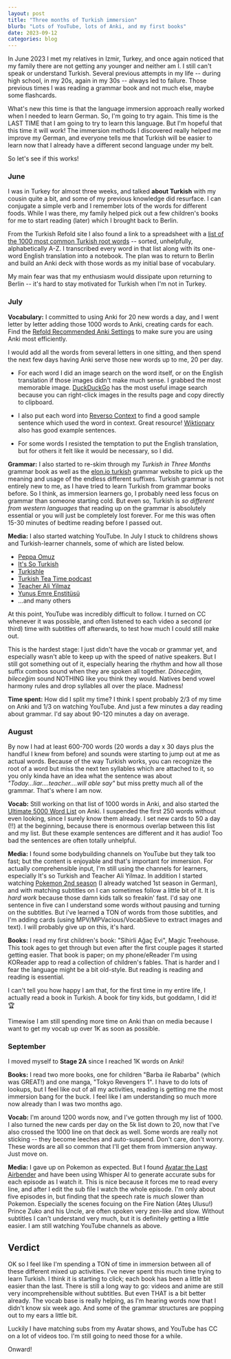 ```yaml
---
layout: post
title: "Three months of Turkish immersion"
blurb: "Lots of YouTube, lots of Anki, and my first books"
date: 2023-09-12
categories: blog
---
```


In June 2023 I met my relatives in Izmir, Turkey, and once again noticed that my family there are
not getting any younger and neither am I. I still can't speak or understand Turkish. Several
previous attempts in my life -- during high school, in my 20s, again in my 30s -- always led to
failure. Those previous times I was reading a grammar book and not much else, maybe some flashcards.

What's new this time is that the language immersion approach really worked when I needed to learn
German. So, I'm going to try again. This time is the LAST TIME that I am going to try to learn this language. But I'm hopeful that this
time it will work! The immersion methods I discovered really helped me improve my German, and
everyone tells me that Turkish will be easier to learn now that I already have a different second
language under my belt.

So let's see if this works!

### June

I was in Turkey for almost three weeks, and talked **about Turkish** with my cousin quite a bit, and
some of my previous knowledge did resurface. I can conjugate a simple verb and I remember lots of the
words for different foods. While I was there, my family helped pick out a few children's books for me
to start reading (later) which I brought back to Berlin.

From the Turkish Refold site I also found a link to a spreadsheet with a [list of the 1000 most
common Turkish root words](https://www.turkishtextbook.com/most-common-words/) -- sorted, unhelpfully, alphabetically A-Z. I transcribed every word in
that list along with its one-word English translation into a notebook. The plan was to return to
Berlin and build an Anki deck with those words as my initial base of vocabulary.

My main fear was that my enthusiasm would dissipate upon returning to Berlin -- it's hard to stay
motivated for Turkish when I'm not in Turkey.

### July

**Vocabulary:** I committed to using Anki for 20 new words a day, and I went letter by letter adding
those 1000 words to Anki, creating cards for each. Find the [Refold Recommended Anki Settings](https://refold.la/roadmap/stage-1/a/anki-setup) to make sure you are using Anki most efficiently.

I would add all the words from several letters in one sitting, and then spend the next few days having Anki serve those new words up to me, 20 per day.

- For each word I did an image search on the word itself, or on the English translation if those images
  didn't make much sense. I grabbed the most memorable image. [DuckDuckGo](https://duckduckgo.com/?q=ayran&iar=images&iax=images&ia=images) has the most useful image search because you can right-click images in the results page and copy directly to clipboard.

- I also put each word into [Reverso Context](https://context.reverso.net/translation/turkish-english/ayran) to find a good sample sentence which used the word in
  context. Great resource! [Wiktionary](https://tr.wiktionary.org/wiki/teklif) also has good example sentences.

- For some words I resisted the temptation to put the English translation, but for others it felt like it would be necessary, so I did.

**Grammar:** I also started to re-skim through my _Turkish in Three Months_ grammar book as well as the [elon.io
turkish](https://elon.io/learn-turkish/lessons) grammar website to pick up the meaning and usage of the endless different suffixes. Turkish grammar is not entirely new to me, as I have tried to learn Turkish from grammar books before. So I think,
as immersion learners go, I probably need less focus on grammar than someone starting cold. But even
so, Turkish is _so different from western languages_ that reading up on the grammar is absolutely
essential or you will just be completely lost forever. For me this was often 15-30 minutes of
bedtime reading before I passed out.

**Media:** I also started watching YouTube. In July I stuck to childrens shows and
Turkish-learner channels, some of which are listed below.

- [Peppa Omuz](https://www.youtube.com/results?search_query=peppa+omuz)
- [It's So Turkish](https://www.youtube.com/@soturkish6970/playlists)
- [Turkishle](https://www.youtube.com/@Turkishle/videos)
- [Turkish Tea Time podcast](https://podcast.app/turkish-tea-time-p63996/?limit=200)
- [Teacher Ali Yilmaz](https://www.youtube.com/@teacheraliyilmaz/videos)
- [Yunus Emre Enstitüsü](https://www.youtube.com/@yeeorgtr/videos)
- ...and many others

At this point, YouTube was incredibly difficult to follow. I turned on CC whenever it was
possible, and often listened to each video a second (or third) time with subtitles off afterwards, to test how
much I could still make out.

This is the hardest stage: I just didn't have the vocab
or grammar yet, and especially wasn't able to keep up with the speed of native speakers. But I still got
something out of it, especially hearing the rhythm and how all those suffix combos sound when they
are spoken all together. _Döneceğim, bileceğim_ sound NOTHING like you think they would.
Natives bend vowel harmony rules and drop syllables all over the place. Madness!

**Time spent:** How did I split my time? I think I spent probably 2/3 of my time on Anki and 1/3 on watching
YouTube. And just a few minutes a day reading about grammar. I'd say about 90-120 minutes a day on average.

### August

By now I had at least 600-700 words (20 words a day x 30 days plus the handful I knew from before)
and sounds were starting to jump out at me as actual words. Because of the way Turkish
works, you can recognize the root of a word but miss the next ten syllables which are attached to it, so
you only kinda have an idea what the sentence was about _"Today...liar....teacher....will able say"_ but
miss pretty much all of the grammar. That's where I am now.

**Vocab:** Still working on that list of 1000 words in Anki, and also started the [Ultimate 5000 Word List](https://ankiweb.net/shared/info/1091622457) on
Anki. I suspended the first 250 words without even looking, since I surely know them already.
I set new cards to 50 a day (!!) at the beginning, because there is enormous overlap between this
list and my list. But these example sentences are different and it has audio! Too bad the sentences
are often totally unhelpful.

**Media:** I found some bodybuilding channels on YouTube but they talk too fast; but the content is
enjoyable and that's important for immersion. For actually comprehensible input, I'm still using the
channels for learners, especially It's so Turkish and Teacher Ali Yilmaz. In addition I started watching [Pokemon 2nd
season](http://turkcepokemon.com/sezon/2sezon.html) (I already watched 1st season in German), and with matching subtitles on I can sometimes
follow a little bit of it. It is _hard work_ because those damn kids talk so freakin' fast. I'd say
one sentence in five can I understand some words without pausing and turning on the subtitles. But
i've learned a TON of words from those subtitles, and I'm adding cards (using
MPV/MPVacious/VocabSieve to extract images and text). I will probably give up on this, it's hard.

**Books:** I read my first children's book: "Sihirli Ağaç Evi", Magic Treehouse. This took ages to
get through but even after the first couple pages it started getting easier. That book is paper; on
my phone/eReader I'm using KOReader app to read a collection of children's fables. That is harder
and I fear the language might be a bit old-style. But reading is reading and reading is essential.

I can't tell you how happy I am that, for the first time in my entire life, I actually read a book
in Turkish. A book for tiny kids, but goddamn, I did it! 🏆

Timewise I am still spending more time on Anki than on media because I want to get my vocab up over
1K as soon as possible.

### September

I moved myself to **Stage 2A** since I reached 1K words on Anki!

**Books:** I read two more books, one for children "Barba ile Rabarba" (which was GREAT!) and one manga, "Tokyo
Revengers 1". I have to do lots of lookups, but I feel like out of all my activities, reading is
getting me the most immersion bang for the buck. I feel like I am understanding so much more now
already than I was two months ago.

**Vocab:** I'm around 1200 words now, and I've gotten through my list of 1000. I also turned the new cards per
day on the 5k list down to 20, now that I've also crossed the 1000 line on that deck as well. Some
words are really not sticking -- they become leeches and auto-suspend. Don't care, don't worry.
These words are all so common that I'll get them from immersion anyway. Just move on.

**Media:** I gave up on Pokemon as expected. But I found [Avatar the Last Airbender](https://www.turkanime.co/anime/avatar) and have been using
Whisper AI to generate accurate subs for each episode as I watch it. This is nice because it forces
me to read every line, and after I edit the sub file I watch the whole episode. I'm only about five
episodes in, but finding that the speech rate is _much_ slower than Pokemon. Especially the scenes
focuing on the Fire
Nation (Ateş Ulusu!) Prince Zuko and his Uncle, are often spoken very zen-like and slow. Without
subtitles I can't understand very much, but it is definitely getting a little easier. I am still
watching YouTube channels as above.

## Verdict

OK so I feel like I'm spending a TON of time in immersion between all of these different mixed up
activities. I've never spent this much time trying to learn Turkish. I think it is starting to
click; each book has been a little bit easier than the last. There is still a long way to go: videos and
anime are still very incomprehensible without subtitles. But even THAT is a bit
better already. The vocab base is really helping, as I'm hearing words now that I didn't know six week ago.
And some of the grammar structures are popping out to my ears a little bit.

Luckily I have matching subs from my Avatar shows, and YouTube has CC on a lot of videos too. I'm
still going to need those for a while.

Onward!

